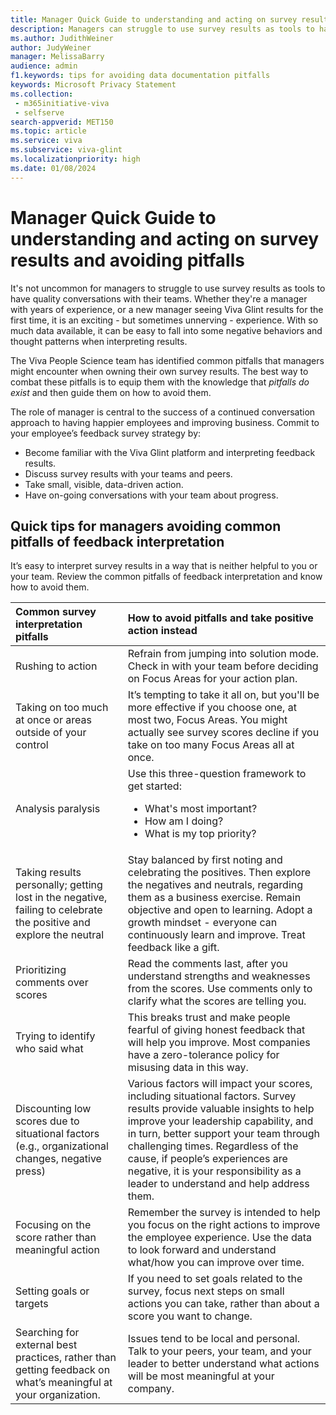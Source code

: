 ```yaml
---
title: Manager Quick Guide to understanding and acting on survey results and avoiding pitfalls
description: Managers can struggle to use survey results as tools to have quality conversations with their teams. Whether they're a manager with years of experience, or a new manager seeing Viva Glint results for the first time, it is an exciting - but sometimes unnerving - experience. 
ms.author: JudithWeiner
author: JudyWeiner
manager: MelissaBarry
audience: admin
f1.keywords: tips for avoiding data documentation pitfalls
keywords: Microsoft Privacy Statement 
ms.collection: 
 - m365initiative-viva
 - selfserve
search-appverid: MET150
ms.topic: article
ms.service: viva
ms.subservice: viva-glint
ms.localizationpriority: high
ms.date: 01/08/2024
---
```


# Manager Quick Guide to understanding and acting on survey results and avoiding pitfalls

It's not uncommon for managers to struggle to use survey results as tools to have quality conversations with their teams. Whether they're a manager with years of experience, or a new manager seeing Viva Glint results for the first time, it is an exciting - but sometimes unnerving - experience. With so much data available, it can be easy to fall into some negative behaviors and thought patterns when interpreting results.

The Viva People Science team has identified common pitfalls that managers might encounter when owning their own survey results. The best way to combat these pitfalls is to equip them with the knowledge that *pitfalls do exist* and then guide them on how to avoid them.

The role of manager is central to the success of a continued conversation approach to having happier employees and improving business. Commit to your employee’s feedback survey strategy by:

- Become familiar with the Viva Glint platform and interpreting feedback results.
- Discuss survey results with your teams and peers.
- Take small, visible, data-driven action.
- Have on-going conversations with your team about progress.

## Quick tips for managers avoiding common pitfalls of feedback interpretation

It’s easy to interpret survey results in a way that is neither helpful to you or your team. Review the common pitfalls of feedback interpretation and know how to avoid them. 

|Common survey interpretation pitfalls|How to avoid pitfalls and take positive action instead|
|:------------------------------------|:-----------------------------------------------------|
|Rushing to action|Refrain from jumping into solution mode. Check in with your team before deciding on Focus Areas for your action plan.|
Taking on too much at once or areas outside of your control|It’s tempting to take it all on, but you'll be more effective if you choose one, at most two, Focus Areas. You might actually see survey scores decline if you take on too many Focus Areas all at once.|
|Analysis paralysis|Use this three-question framework to get started: <ul> <li>What's most important? <li>How am I doing? <li>What is my top priority?|</ul>
|Taking results personally; getting lost in the negative, failing to celebrate the positive and explore the neutral|Stay balanced by first noting and celebrating the positives. Then explore the negatives and neutrals, regarding them as a business exercise. Remain objective and open to learning. Adopt a growth mindset - everyone can continuously learn and improve. Treat feedback like a gift.|
|Prioritizing comments over scores|	Read the comments last, after you understand strengths and weaknesses from the scores. Use comments only to clarify what the scores are telling you.|
|Trying to identify who said what|This breaks trust and make people fearful of giving honest feedback that will help you improve. Most companies have a zero-tolerance policy for misusing data in this way.|
|Discounting low scores due to situational factors (e.g., organizational changes, negative press)|Various factors will impact your scores, including situational factors. Survey results provide valuable insights to help improve your leadership capability, and in turn, better support your team through challenging times. Regardless of the cause, if people’s experiences are negative, it is your responsibility as a leader to understand and help address them.|
|Focusing on the score rather than meaningful action|Remember the survey is intended to help you focus on the right actions to improve the employee experience. Use the data to look forward and understand what/how you can improve over time.|
|Setting goals or targets|If you need to set goals related to the survey, focus next steps on small actions you can take, rather than about a score you want to change.|
|Searching for external best practices, rather than getting feedback on what’s meaningful at your organization.|Issues tend to be local and personal. Talk to your peers, your team, and your leader to better understand what actions will be most meaningful at your company.|
